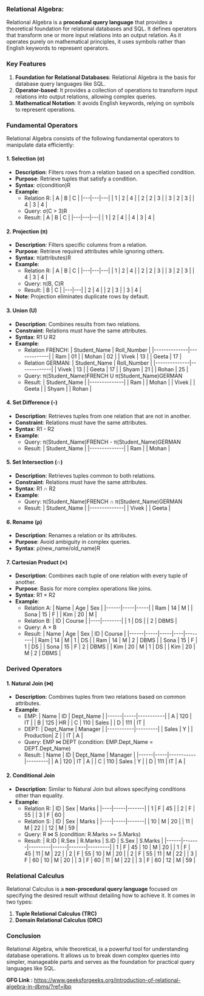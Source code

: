 ### Relational Algebra: 

Relational Algebra is a **procedural query language** that provides a theoretical foundation for relational databases and SQL. It defines operators that transform one or more input relations into an output relation. As it operates purely on mathematical principles, it uses symbols rather than English keywords to represent operators.

### Key Features
1. **Foundation for Relational Databases**: Relational Algebra is the basis for database query languages like SQL.
2. **Operator-based**: It provides a collection of operations to transform input relations into output relations, allowing complex queries.
3. **Mathematical Notation**: It avoids English keywords, relying on symbols to represent operations.

### Fundamental Operators
Relational Algebra consists of the following fundamental operators to manipulate data efficiently:

#### 1. **Selection (σ)**
- **Description**: Filters rows from a relation based on a specified condition.
- **Purpose**: Retrieve tuples that satisfy a condition.
- **Syntax**: σ(condition)R
- **Example**:
  - Relation R:
    | A | B | C |
    |---|---|---|
    | 1 | 2 | 4 |
    | 2 | 2 | 3 |
    | 3 | 2 | 3 |
    | 4 | 3 | 4 |
  - Query: σ(C > 3)R
  - Result:
    | A | B | C |
    |---|---|---|
    | 1 | 2 | 4 |
    | 4 | 3 | 4 |

#### 2. **Projection (π)**
- **Description**: Filters specific columns from a relation.
- **Purpose**: Retrieve required attributes while ignoring others.
- **Syntax**: π(attributes)R
- **Example**:
  - Relation R:
    | A | B | C |
    |---|---|---|
    | 1 | 2 | 4 |
    | 2 | 2 | 3 |
    | 3 | 2 | 3 |
    | 4 | 3 | 4 |
  - Query: π(B, C)R
  - Result:
    | B | C |
    |---|---|
    | 2 | 4 |
    | 2 | 3 |
    | 3 | 4 |
- **Note**: Projection eliminates duplicate rows by default.

#### 3. **Union (U)**
- **Description**: Combines results from two relations.
- **Constraint**: Relations must have the same attributes.
- **Syntax**: R1 U R2
- **Example**:
  - Relation FRENCH:
    | Student_Name | Roll_Number |
    |--------------|-------------|
    | Ram          | 01          |
    | Mohan        | 02          |
    | Vivek        | 13          |
    | Geeta        | 17          |
  - Relation GERMAN:
    | Student_Name | Roll_Number |
    |--------------|-------------|
    | Vivek        | 13          |
    | Geeta        | 17          |
    | Shyam        | 21          |
    | Rohan        | 25          |
  - Query: π(Student_Name)FRENCH U π(Student_Name)GERMAN
  - Result:
    | Student_Name |
    |--------------|
    | Ram          |
    | Mohan        |
    | Vivek        |
    | Geeta        |
    | Shyam        |
    | Rohan        |

#### 4. **Set Difference (-)**
- **Description**: Retrieves tuples from one relation that are not in another.
- **Constraint**: Relations must have the same attributes.
- **Syntax**: R1 - R2
- **Example**:
  - Query: π(Student_Name)FRENCH - π(Student_Name)GERMAN
  - Result:
    | Student_Name |
    |--------------|
    | Ram          |
    | Mohan        |

#### 5. **Set Intersection (∩)**
- **Description**: Retrieves tuples common to both relations.
- **Constraint**: Relations must have the same attributes.
- **Syntax**: R1 ∩ R2
- **Example**:
  - Query: π(Student_Name)FRENCH ∩ π(Student_Name)GERMAN
  - Result:
    | Student_Name |
    |--------------|
    | Vivek        |
    | Geeta        |

#### 6. **Rename (ρ)**
- **Description**: Renames a relation or its attributes.
- **Purpose**: Avoid ambiguity in complex queries.
- **Syntax**: ρ(new_name/old_name)R

#### 7. **Cartesian Product (×)**
- **Description**: Combines each tuple of one relation with every tuple of another.
- **Purpose**: Basis for more complex operations like joins.
- **Syntax**: R1 × R2
- **Example**:
  - Relation A:
    | Name | Age | Sex |
    |------|-----|-----|
    | Ram  | 14  | M   |
    | Sona | 15  | F   |
    | Kim  | 20  | M   |
  - Relation B:
    | ID | Course |
    |----|--------|
    | 1  | DS     |
    | 2  | DBMS   |
  - Query: A × B
  - Result:
    | Name | Age | Sex | ID | Course |
    |------|-----|-----|----|--------|
    | Ram  | 14  | M   | 1  | DS     |
    | Ram  | 14  | M   | 2  | DBMS   |
    | Sona | 15  | F   | 1  | DS     |
    | Sona | 15  | F   | 2  | DBMS   |
    | Kim  | 20  | M   | 1  | DS     |
    | Kim  | 20  | M   | 2  | DBMS   |

### Derived Operators

#### 1. **Natural Join (⋈)**
- **Description**: Combines tuples from two relations based on common attributes.
- **Example**:
  - EMP:
    | Name | ID  | Dept_Name |
    |------|-----|-----------|
    | A    | 120 | IT        |
    | B    | 125 | HR        |
    | C    | 110 | Sales     |
    | D    | 111 | IT        |
  - DEPT:
    | Dept_Name | Manager |
    |-----------|---------|
    | Sales     | Y       |
    | Production| Z       |
    | IT        | A       |
  - Query: EMP ⋈ DEPT (condition: EMP.Dept_Name = DEPT.Dept_Name)
  - Result:
    | Name | ID  | Dept_Name | Manager |
    |------|-----|-----------|---------|
    | A    | 120 | IT        | A       |
    | C    | 110 | Sales     | Y       |
    | D    | 111 | IT        | A       |

#### 2. **Conditional Join**
- **Description**: Similar to Natural Join but allows specifying conditions other than equality.
- **Example**:
  - Relation R:
    | ID | Sex | Marks |
    |----|-----|-------|
    | 1  | F   | 45    |
    | 2  | F   | 55    |
    | 3  | F   | 60    |
  - Relation S:
    | ID | Sex | Marks |
    |----|-----|-------|
    | 10 | M   | 20    |
    | 11 | M   | 22    |
    | 12 | M   | 59    |
  - Query: R ⋈ S (condition: R.Marks >= S.Marks)
  - Result:
    | R.ID | R.Sex | R.Marks | S.ID | S.Sex | S.Marks |
    |------|-------|---------|------|-------|---------|
    | 1    | F     | 45      | 10   | M     | 20      |
    | 1    | F     | 45      | 11   | M     | 22      |
    | 2    | F     | 55      | 10   | M     | 20      |
    | 2    | F     | 55      | 11   | M     | 22      |
    | 3    | F     | 60      | 10   | M     | 20      |
    | 3    | F     | 60      | 11   | M     | 22      |
    | 3    | F     | 60      | 12   | M     | 59      |

### Relational Calculus
Relational Calculus is a **non-procedural query language** focused on specifying the desired result without detailing how to achieve it. It comes in two types:
1. **Tuple Relational Calculus (TRC)**
2. **Domain Relational Calculus (DRC)**

### Conclusion
Relational Algebra, while theoretical, is a powerful tool for understanding database operations. It allows us to break down complex queries into simpler, manageable parts and serves as the foundation for practical query languages like SQL.

**GFG Link :** https://www.geeksforgeeks.org/introduction-of-relational-algebra-in-dbms/?ref=lbp
